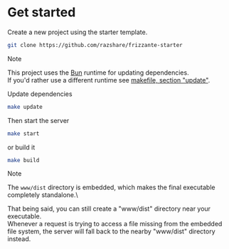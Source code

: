 # Get started

Create a new project using the starter template.

```bash
git clone https://github.com/razshare/frizzante-starter
```

> [!NOTE]
> This project uses the [Bun](https://bun.sh) runtime for updating dependencies.\
> If you'd rather use a different runtime see [makefile, section "update"](https://github.com/razshare/frizzante-starter/blob/master/makefile#L1-L6).


Update dependencies

```bash
make update
```

Then start the server

```bash
make start
```

or build it

```bash
make build
```

> [!NOTE]
> The `www/dist` directory is embedded, which makes the final executable completely standalone.\
> 
> That being said, you can still create a "www/dist" directory near your executable.\
> Whenever a request is trying to access a file missing from the embedded file system, the server will fall 
> back to the nearby "www/dist" directory instead.
